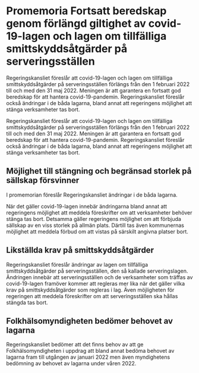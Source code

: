# Promemoria Fortsatt beredskap genom förlängd giltighet av covid-19-lagen och lagen om tillfälliga smittskyddsåtgärder på serveringsställen

Regeringskansliet föreslår att covid-19-lagen och lagen om tillfälliga smittskyddsåtgärder på serveringsställen förlängs från den 1 februari 2022 till och med den 31 maj 2022. Meningen är att garantera en fortsatt god beredskap för att hantera covid-19-pandemin. Regeringskansliet föreslår också ändringar i de båda lagarna, bland annat att regeringens möjlighet att stänga verksamheter tas bort.

Regeringskansliet föreslår att covid-19-lagen och lagen om tillfälliga smittskyddsåtgärder på serveringsställen förlängs från den 1 februari 2022 till och med den 31 maj 2022. Meningen är att garantera en fortsatt god beredskap för att hantera covid-19-pandemin. Regeringskansliet föreslår också ändringar i de båda lagarna, bland annat att regeringens möjlighet att stänga verksamheter tas bort.

## Möjlighet till stängning och begränsad storlek på sällskap försvinner

I promemorian föreslår Regeringskansliet ändringar i de båda lagarna.

När det gäller covid-19-lagen innebär ändringarna bland annat att regeringens möjlighet att meddela föreskrifter om att verksamheter behöver stänga tas bort. Detsamma gäller regeringens möjlighet om att förbjuda sällskap av en viss storlek på allmän plats. Därtill tas även kommunernas möjlighet att meddela förbud om att vistas på särskilt angivna platser bort.

## Likställda krav på smittskyddsåtgärder

Regeringskansliet föreslår ändringar av lagen om tillfälliga smittskyddsåtgärder på serveringsställen, den så kallade serveringslagen. Ändringen innebär att serveringsställen och de verksamheter som träffas av covid-19-lagen framöver kommer att regleras mer lika när det gäller vilka krav på smittskyddsåtgärder som regleras i lag. Även möjligheten för regeringen att meddela föreskrifter om att serveringsställen ska hållas stängda tas bort.

## Folkhälsomyndigheten bedömer behovet av lagarna

Regeringskansliet bedömer att det finns behov av att ge Folkhälsomyndigheten i uppdrag att bland annat bedöma behovet av lagarna fram till utgången av januari 2022 men även myndighetens bedömning av behovet av lagarna under våren 2022.
